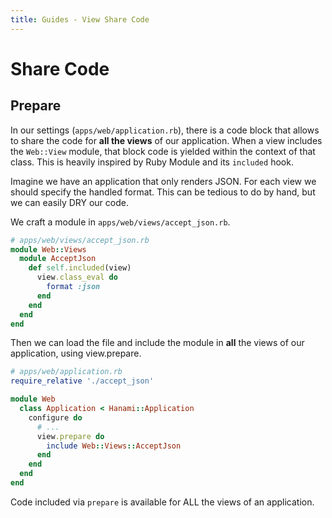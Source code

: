 ```yaml
---
title: Guides - View Share Code
---
```


# Share Code

## Prepare

In our settings (`apps/web/application.rb`), there is a code block that allows to share the code for **all the views** of our application.
When a view includes the `Web::View` module, that block code is yielded within the context of that class.
This is heavily inspired by Ruby Module and its `included` hook.

Imagine we have an application that only renders JSON.
For each view we should specify the handled format. This can be tedious to do by hand, but we can easily DRY our code.

We craft a module in `apps/web/views/accept_json.rb`.

```ruby
# apps/web/views/accept_json.rb
module Web::Views
  module AcceptJson
    def self.included(view)
      view.class_eval do
        format :json
      end
    end
  end
end
```

Then we can load the file and include the module in **all** the views of our application, using view.prepare.

```ruby
# apps/web/application.rb
require_relative './accept_json'

module Web
  class Application < Hanami::Application
    configure do
      # ...
      view.prepare do
        include Web::Views::AcceptJson
      end
    end
  end
end
```

<p class="warning">
Code included via <code>prepare</code> is available for ALL the views of an application.
</p>
